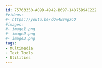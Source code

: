 ```yaml
---
id: 75763350-A89D-4942-B697-14875D94C222
#videos:
#- https://youtu.be/dQw4w9WgXcQ
#images:
#- image1.png
#- image2.png
#- image3.png
tags:
- Multimedia
- Text Tools
- Utilities
---
```

